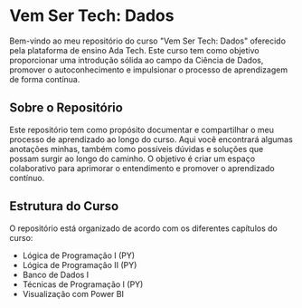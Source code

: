 # Vem Ser Tech: Dados

Bem-vindo ao meu repositório do curso "Vem Ser Tech: Dados" oferecido pela plataforma de ensino Ada Tech. Este curso tem como objetivo proporcionar uma introdução sólida ao campo da Ciência de Dados, promover o autoconhecimento e impulsionar o processo de aprendizagem de forma contínua.

## Sobre o Repositório

Este repositório tem como propósito documentar e compartilhar o meu processo de aprendizado ao longo do curso. Aqui você encontrará algumas anotações minhas, também como possíveis dúvidas e soluções que possam surgir ao longo do caminho. O objetivo é criar um espaço colaborativo para aprimorar o entendimento e promover o aprendizado contínuo.

## Estrutura do Curso

O repositório está organizado de acordo com os diferentes capítulos do curso:

- Lógica de Programação I (PY)
- Lógica de Programação II (PY)
- Banco de Dados I
- Técnicas de Programação I (PY)
- Visualização com Power BI